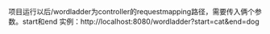  项目运行以后/wordladder为controller的requestmapping路径，需要传入俩个参数。start和end
 实例：http://localhost:8080/wordladder?start=cat&end=dog
